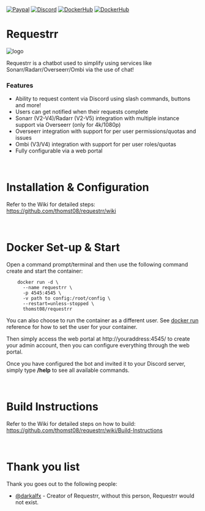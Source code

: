[![Paypal](https://img.shields.io/badge/Paypal-Donate-success?style=for-the-badge&logo=paypal)](https://www.paypal.com/donate/?business=QT2Y72ABMYJNG&no_recurring=0&currency_code=AUD) 
[![Discord](https://img.shields.io/discord/674782527139086350?color=7289DA&label=Discord&style=for-the-badge&logo=discord)](https://discord.gg/atjrUen5fJ)
[![DockerHub](https://img.shields.io/badge/Docker-Hub-%23099cec?style=for-the-badge&logo=docker)](https://hub.docker.com/r/thomst08/requestrr)
[![DockerHub](https://img.shields.io/badge/GitHub-Repo-lightgrey?style=for-the-badge&logo=github)](https://github.com/thomst08/requestrr/)


Requestrr 
=================

![logo](https://i.imgur.com/0UzLYvw.png)

Requestrr is a chatbot used to simplify using services like Sonarr/Radarr/Overseerr/Ombi via the use of chat!  

### Features

- Ability to request content via Discord using slash commands, buttons and more!
- Users can get notified when their requests complete
- Sonarr (V2-V4)/Radarr (V2-V5) integration with multiple instance support via Overseerr (only for 4k/1080p)
- Overseerr integration with support for per user permissions/quotas and issues
- Ombi (V3/V4) integration with support for per user roles/quotas
- Fully configurable via a web portal

<br />

Installation & Configuration
==================

Refer to the Wiki for detailed steps:
https://github.com/thomst08/requestrr/wiki

<br />

Docker Set-up & Start
==================

Open a command prompt/terminal and then use the following command create and start the container:

```
    docker run -d \
      --name requestrr \
      -p 4545:4545 \
      -v path to config:/root/config \
      --restart=unless-stopped \
      thomst08/requestrr
```

You can also choose to run the container as a different user. See [docker run](https://docs.docker.com/engine/reference/run/#user) reference for how to set the user for your container.

Then simply access the web portal at http://youraddress:4545/ to create your admin account, then you can configure everything through the web portal.

Once you have configured the bot and invited it to your Discord server, simply type **/help** to see all available commands.

<br />

Build Instructions
==================

Refer to the Wiki for detailed steps on how to build:
https://github.com/thomst08/requestrr/wiki/Build-Instructions

<br>

Thank you list
==============

Thank you goes out to the following people:
- [@darkalfx]( https://github.com/darkalfx ) - Creator of Requestrr, without this person, Requestrr would not exist.
